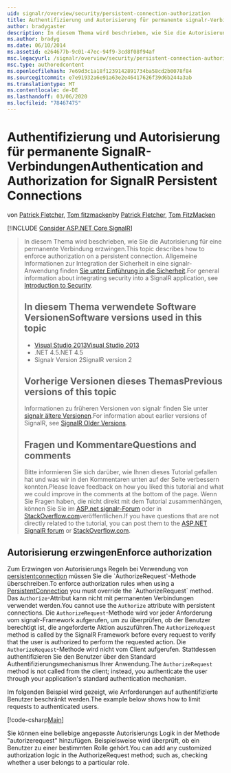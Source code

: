 ```yaml
---
uid: signalr/overview/security/persistent-connection-authorization
title: Authentifizierung und Autorisierung für permanente signalr-Verbindungen | Microsoft-Dokumentation
author: bradygaster
description: In diesem Thema wird beschrieben, wie Sie die Autorisierung für eine permanente Verbindung erzwingen. Allgemeine Informationen zur Integration der Sicherheit in eine signalr-Anwendung,...
ms.author: bradyg
ms.date: 06/10/2014
ms.assetid: e264677b-9c01-47ec-94f9-3cd8f08f94af
msc.legacyurl: /signalr/overview/security/persistent-connection-authorization
msc.type: authoredcontent
ms.openlocfilehash: 7e69d3c1a18f1239142891734ba58cd2b0078f84
ms.sourcegitcommit: e7e91932a6e91a63e2e46417626f39d6b244a3ab
ms.translationtype: MT
ms.contentlocale: de-DE
ms.lasthandoff: 03/06/2020
ms.locfileid: "78467475"
---
```

# <a name="authentication-and-authorization-for-signalr-persistent-connections"></a><span data-ttu-id="0b001-104">Authentifizierung und Autorisierung für permanente SignalR-Verbindungen</span><span class="sxs-lookup"><span data-stu-id="0b001-104">Authentication and Authorization for SignalR Persistent Connections</span></span>

<span data-ttu-id="0b001-105">von [Patrick Fletcher](https://github.com/pfletcher), [Tom fitzmacken](https://github.com/tfitzmac)</span><span class="sxs-lookup"><span data-stu-id="0b001-105">by [Patrick Fletcher](https://github.com/pfletcher), [Tom FitzMacken](https://github.com/tfitzmac)</span></span>

[!INCLUDE [Consider ASP.NET Core SignalR](~/includes/signalr/signalr-version-disambiguation.md)]

> <span data-ttu-id="0b001-106">In diesem Thema wird beschrieben, wie Sie die Autorisierung für eine permanente Verbindung erzwingen.</span><span class="sxs-lookup"><span data-stu-id="0b001-106">This topic describes how to enforce authorization on a persistent connection.</span></span> <span data-ttu-id="0b001-107">Allgemeine Informationen zur Integration der Sicherheit in eine signalr-Anwendung finden [Sie unter Einführung in die Sicherheit](introduction-to-security.md).</span><span class="sxs-lookup"><span data-stu-id="0b001-107">For general information about integrating security into a SignalR application, see [Introduction to Security](introduction-to-security.md).</span></span>
>
> ## <a name="software-versions-used-in-this-topic"></a><span data-ttu-id="0b001-108">In diesem Thema verwendete Software Versionen</span><span class="sxs-lookup"><span data-stu-id="0b001-108">Software versions used in this topic</span></span>
>
>
> - [<span data-ttu-id="0b001-109">Visual Studio 2013</span><span class="sxs-lookup"><span data-stu-id="0b001-109">Visual Studio 2013</span></span>](https://my.visualstudio.com/Downloads?q=visual%20studio%202013)
> - <span data-ttu-id="0b001-110">.NET 4.5</span><span class="sxs-lookup"><span data-stu-id="0b001-110">.NET 4.5</span></span>
> - <span data-ttu-id="0b001-111">Signalr Version 2</span><span class="sxs-lookup"><span data-stu-id="0b001-111">SignalR version 2</span></span>
>
>
>
> ## <a name="previous-versions-of-this-topic"></a><span data-ttu-id="0b001-112">Vorherige Versionen dieses Themas</span><span class="sxs-lookup"><span data-stu-id="0b001-112">Previous versions of this topic</span></span>
>
> <span data-ttu-id="0b001-113">Informationen zu früheren Versionen von signalr finden Sie unter [signalr ältere Versionen](../older-versions/index.md).</span><span class="sxs-lookup"><span data-stu-id="0b001-113">For information about earlier versions of SignalR, see [SignalR Older Versions](../older-versions/index.md).</span></span>
>
> ## <a name="questions-and-comments"></a><span data-ttu-id="0b001-114">Fragen und Kommentare</span><span class="sxs-lookup"><span data-stu-id="0b001-114">Questions and comments</span></span>
>
> <span data-ttu-id="0b001-115">Bitte informieren Sie sich darüber, wie Ihnen dieses Tutorial gefallen hat und was wir in den Kommentaren unten auf der Seite verbessern konnten.</span><span class="sxs-lookup"><span data-stu-id="0b001-115">Please leave feedback on how you liked this tutorial and what we could improve in the comments at the bottom of the page.</span></span> <span data-ttu-id="0b001-116">Wenn Sie Fragen haben, die nicht direkt mit dem Tutorial zusammenhängen, können Sie Sie im [ASP.net signalr-Forum](https://forums.asp.net/1254.aspx/1?ASP+NET+SignalR) oder in [StackOverflow.com](http://stackoverflow.com/)veröffentlichen.</span><span class="sxs-lookup"><span data-stu-id="0b001-116">If you have questions that are not directly related to the tutorial, you can post them to the [ASP.NET SignalR forum](https://forums.asp.net/1254.aspx/1?ASP+NET+SignalR) or [StackOverflow.com](http://stackoverflow.com/).</span></span>

## <a name="enforce-authorization"></a><span data-ttu-id="0b001-117">Autorisierung erzwingen</span><span class="sxs-lookup"><span data-stu-id="0b001-117">Enforce authorization</span></span>

<span data-ttu-id="0b001-118">Zum Erzwingen von Autorisierungs Regeln bei Verwendung von [persistentconnection](https://msdn.microsoft.com/library/microsoft.aspnet.signalr.persistentconnection(v=vs.111).aspx) müssen Sie die `AuthorizeRequest`-Methode überschreiben.</span><span class="sxs-lookup"><span data-stu-id="0b001-118">To enforce authorization rules when using a [PersistentConnection](https://msdn.microsoft.com/library/microsoft.aspnet.signalr.persistentconnection(v=vs.111).aspx) you must override the `AuthorizeRequest` method.</span></span> <span data-ttu-id="0b001-119">Das `Authorize`-Attribut kann nicht mit permanenten Verbindungen verwendet werden.</span><span class="sxs-lookup"><span data-stu-id="0b001-119">You cannot use the `Authorize` attribute with persistent connections.</span></span> <span data-ttu-id="0b001-120">Die `AuthorizeRequest`-Methode wird vor jeder Anforderung vom signalr-Framework aufgerufen, um zu überprüfen, ob der Benutzer berechtigt ist, die angeforderte Aktion auszuführen.</span><span class="sxs-lookup"><span data-stu-id="0b001-120">The `AuthorizeRequest` method is called by the SignalR Framework before every request to verify that the user is authorized to perform the requested action.</span></span> <span data-ttu-id="0b001-121">Die `AuthorizeRequest`-Methode wird nicht vom Client aufgerufen. Stattdessen authentifizieren Sie den Benutzer über den Standard Authentifizierungsmechanismus Ihrer Anwendung.</span><span class="sxs-lookup"><span data-stu-id="0b001-121">The `AuthorizeRequest` method is not called from the client; instead, you authenticate the user through your application's standard authentication mechanism.</span></span>

<span data-ttu-id="0b001-122">Im folgenden Beispiel wird gezeigt, wie Anforderungen auf authentifizierte Benutzer beschränkt werden.</span><span class="sxs-lookup"><span data-stu-id="0b001-122">The example below shows how to limit requests to authenticated users.</span></span>

[!code-csharp[Main](persistent-connection-authorization/samples/sample1.cs)]

<span data-ttu-id="0b001-123">Sie können eine beliebige angepasste Autorisierungs Logik in der Methode "autorizerequest" hinzufügen. Beispielsweise wird überprüft, ob ein Benutzer zu einer bestimmten Rolle gehört.</span><span class="sxs-lookup"><span data-stu-id="0b001-123">You can add any customized authorization logic in the AuthorizeRequest method; such as, checking whether a user belongs to a particular role.</span></span>
